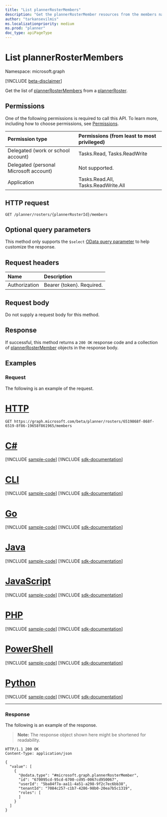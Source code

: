 ```yaml
---
title: "List plannerRosterMembers"
description: "Get the plannerRosterMember resources from the members navigation property."
author: "tarkansevilmis"
ms.localizationpriority: medium
ms.prod: "planner"
doc_type: apiPageType
---
```


# List plannerRosterMembers

Namespace: microsoft.graph

[!INCLUDE [beta-disclaimer](../../includes/beta-disclaimer.md)]

Get the list of [plannerRosterMembers](../resources/plannerrostermember.md) from a [plannerRoster](../resources/plannerroster.md).

## Permissions
One of the following permissions is required to call this API. To learn more, including how to choose permissions, see [Permissions](/graph/permissions-reference).

|Permission type|Permissions (from least to most privileged)|
|:---|:---|
|Delegated (work or school account)|Tasks.Read, Tasks.ReadWrite|
|Delegated (personal Microsoft account)|Not supported.|
|Application|Tasks.Read.All, Tasks.ReadWrite.All|

## HTTP request

<!-- {
  "blockType": "ignored"
}
-->
``` http
GET /planner/rosters/{plannerRosterId}/members
```

## Optional query parameters

This method only supports the `$select` [OData query parameter](/graph/query-parameters) to help customize the response.

## Request headers

|Name|Description|
|:---|:---|
|Authorization|Bearer {token}. Required.|

## Request body

Do not supply a request body for this method.

## Response

If successful, this method returns a `200 OK` response code and a collection of [plannerRosterMember](../resources/plannerrostermember.md) objects in the response body.

## Examples

### Request

The following is an example of the request.

# [HTTP](#tab/http)
<!-- {
  "blockType": "request",
  "name": "list_plannerrostermember"
}
-->
``` http
GET https://graph.microsoft.com/beta/planner/rosters/6519868f-868f-6519-8f86-19658f861965/members
```

# [C#](#tab/csharp)
[!INCLUDE [sample-code](../includes/snippets/csharp/list-plannerrostermember-csharp-snippets.md)]
[!INCLUDE [sdk-documentation](../includes/snippets/snippets-sdk-documentation-link.md)]

# [CLI](#tab/cli)
[!INCLUDE [sample-code](../includes/snippets/cli/list-plannerrostermember-cli-snippets.md)]
[!INCLUDE [sdk-documentation](../includes/snippets/snippets-sdk-documentation-link.md)]

# [Go](#tab/go)
[!INCLUDE [sample-code](../includes/snippets/go/list-plannerrostermember-go-snippets.md)]
[!INCLUDE [sdk-documentation](../includes/snippets/snippets-sdk-documentation-link.md)]

# [Java](#tab/java)
[!INCLUDE [sample-code](../includes/snippets/java/list-plannerrostermember-java-snippets.md)]
[!INCLUDE [sdk-documentation](../includes/snippets/snippets-sdk-documentation-link.md)]

# [JavaScript](#tab/javascript)
[!INCLUDE [sample-code](../includes/snippets/javascript/list-plannerrostermember-javascript-snippets.md)]
[!INCLUDE [sdk-documentation](../includes/snippets/snippets-sdk-documentation-link.md)]

# [PHP](#tab/php)
[!INCLUDE [sample-code](../includes/snippets/php/list-plannerrostermember-php-snippets.md)]
[!INCLUDE [sdk-documentation](../includes/snippets/snippets-sdk-documentation-link.md)]

# [PowerShell](#tab/powershell)
[!INCLUDE [sample-code](../includes/snippets/powershell/list-plannerrostermember-powershell-snippets.md)]
[!INCLUDE [sdk-documentation](../includes/snippets/snippets-sdk-documentation-link.md)]

# [Python](#tab/python)
[!INCLUDE [sample-code](../includes/snippets/python/list-plannerrostermember-python-snippets.md)]
[!INCLUDE [sdk-documentation](../includes/snippets/snippets-sdk-documentation-link.md)]

---

### Response

The following is an example of the response.

>**Note:** The response object shown here might be shortened for readability.
<!-- {
  "blockType": "response",
  "truncated": true,
  "@odata.type": "Collection(microsoft.graph.plannerRosterMember)"
}
-->
``` http
HTTP/1.1 200 OK
Content-Type: application/json

{
  "value": [
    {
      "@odata.type": "#microsoft.graph.plannerRosterMember",
      "id": "670095cd-95cd-6700-cd95-0067cd950067",
      "userId": "5ba84f7a-aa11-4a51-a298-9f2c7ec6bb38",
      "tenantId": "7084c257-c1b7-4286-98b0-20ea7b5c1319",
      "roles": [
      ]
    }
  ]
}
```
